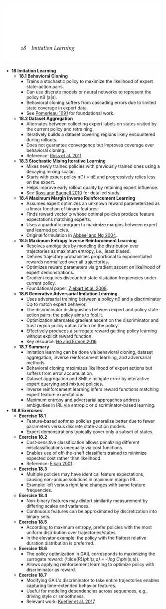 ![ADFM-18-imitation-learning](ADFM-18-imitation-learning.best.png)

- **18 Imitation Learning**
  - **18.1 Behavioral Cloning**
    - Trains a stochastic policy to maximize the likelihood of expert state-action pairs.
    - Can use discrete models or neural networks to represent the policy πθ (a|s).
    - Behavioral cloning suffers from cascading errors due to limited state coverage in expert data.
    - See [Pomerleau 1991](https://doi.org/10.1162/neco.1991.3.1.88) for foundational work.
  - **18.2 Dataset Aggregation**
    - Alternates between collecting expert labels on states visited by the current policy and retraining.
    - Iteratively builds a dataset covering regions likely encountered during rollouts.
    - Does not guarantee convergence but improves coverage over behavioral cloning.
    - Reference: [Ross et al. 2011](https://proceedings.mlr.press/v15/ross11a.html).
  - **18.3 Stochastic Mixing Iterative Learning**
    - Mixes newly trained policies with previously trained ones using a decaying mixing scalar.
    - Starts with expert policy π(1) = πE and progressively relies less on the expert.
    - Helps improve early rollout quality by retaining expert influence.
    - See [Ross and Bagnell 2010](https://proceedings.mlr.press/v15/ross11a.html) for detailed study.
  - **18.4 Maximum Margin Inverse Reinforcement Learning**
    - Assumes expert optimizes an unknown reward parameterized as a linear function of binary features.
    - Finds reward vector φ whose optimal policies produce feature expectations matching experts.
    - Uses a quadratic program to maximize margins between expert and learned policies.
    - Original formulation in [Abbeel and Ng 2004](https://dl.acm.org/doi/10.1145/1015330.1015430).
  - **18.5 Maximum Entropy Inverse Reinforcement Learning**
    - Resolves ambiguities by modeling the distribution over trajectories as maximum entropy, i.e., least biased.
    - Defines trajectory probabilities proportional to exponentiated rewards normalized over all trajectories.
    - Optimizes reward parameters via gradient ascent on likelihood of expert demonstrations.
    - Gradient requires discounted state visitation frequencies under current policy.
    - Foundational paper: [Ziebart et al. 2008](https://www.aaai.org/Papers/AAAI/2008/AAAI08-186.pdf).
  - **18.6 Generative Adversarial Imitation Learning**
    - Uses adversarial training between a policy πθ and a discriminator Cφ to match expert behavior.
    - The discriminator distinguishes between expert and policy state-action pairs; the policy aims to fool it.
    - Optimization alternates gradient ascent on the discriminator and trust region policy optimization on the policy.
    - Effectively produces a surrogate reward guiding policy learning without explicit reward function.
    - Key resource: [Ho and Ermon 2016](https://papers.nips.cc/paper/2016/file/5ca3e9b122f61f8f06494c97b1afccf3-Paper.pdf).
  - **18.7 Summary**
    - Imitation learning can be done via behavioral cloning, dataset aggregation, inverse reinforcement learning, and adversarial methods.
    - Behavioral cloning maximizes likelihood of expert actions but suffers from error accumulation.
    - Dataset aggregation and SMILe mitigate error by interactive expert querying and mixture policies.
    - Inverse reinforcement learning infers reward functions matching expert feature expectations.
    - Maximum entropy and adversarial approaches address ambiguities in IRL via entropic or discriminator-based learning.
- **18.8 Exercises**
  - **Exercise 18.1**
    - Feature-based softmax policies generalize better due to fewer parameters versus discrete state-action models.
    - Expert demonstrations typically cover only a subset of states.
  - **Exercise 18.2**
    - Cost-sensitive classification allows penalizing different misclassifications unequally via cost functions.
    - Enables use of off-the-shelf classifiers trained to minimize expected cost rather than likelihood.
    - Reference: [Elkan 2001](https://www.cs.waikato.ac.nz/~nlp/costsensitive.pdf).
  - **Exercise 18.3**
    - Multiple policies may have identical feature expectations, causing non-unique solutions in maximum margin IRL.
    - Example: left versus right lane changes with same feature frequencies.
  - **Exercise 18.4**
    - Non-binary features may distort similarity measurement by differing scales and variances.
    - Continuous features can be approximated by discretization into binary sets.
  - **Exercise 18.5**
    - According to maximum entropy, prefer policies with the most uniform distribution over trajectories/states.
    - In the elevator example, the policy with the flattest relative duration distribution is preferred.
  - **Exercise 18.6**
    - The policy optimization in GAIL corresponds to maximizing the surrogate reward: \(\tilde{R}_\phi(s,a) = -\log C_\phi(s,a)\).
    - Allows applying reinforcement learning to optimize policy with discriminator as reward.
  - **Exercise 18.7**
    - Modifying GAIL's discriminator to take entire trajectories enables capturing time-extended behavior features.
    - Useful for modeling dependencies across sequences, e.g., driving style or smoothness.
    - Relevant work: [Kuefler et al. 2017](https://ieeexplore.ieee.org/document/7995927).
